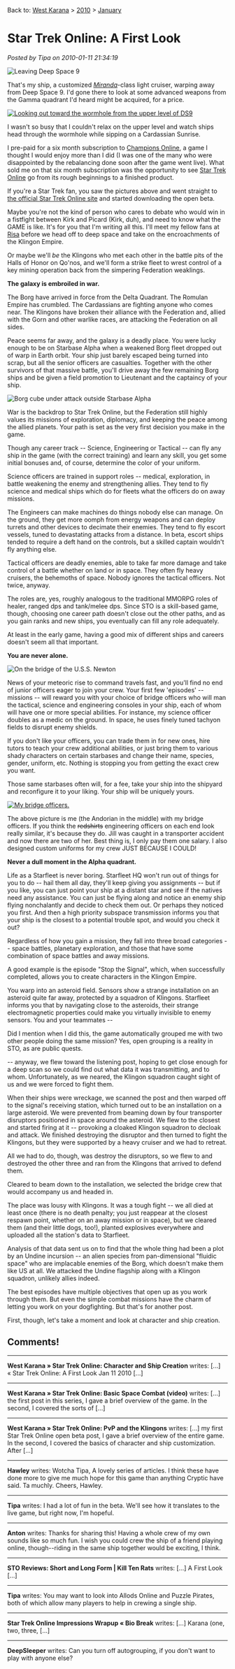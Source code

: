Back to: [West Karana](/posts/westkarana.md) > [2010](/posts/2010/westkarana.md) > [January](./westkarana.md)
# Star Trek Online: A First Look

*Posted by Tipa on 2010-01-11 21:34:19*

![](../../../uploads/2010/01/screenshot_2010-01-09-18-55-50.jpg "Leaving Deep Space 9")

That's my ship, a customized *[Miranda](http://memory-alpha.org/en/wiki/Miranda_class)*-class light cruiser, warping away from Deep Space 9. I'd gone there to look at some advanced weapons from the Gamma quadrant I'd heard might be acquired, for a price.

[![](../../../uploads/2010/01/screenshot_2010-01-09-18-49-59.jpg "Looking out toward the wormhole from the upper level of DS9")](../../../uploads/2010/01/screenshot_2010-01-09-18-49-59.jpg)

I wasn't so busy that I couldn't relax on the upper level and watch ships head through the wormhole while sipping on a Cardassian Sunrise.

I pre-paid for a six month subscription to [Champions Online](../../../index.php/category/mmos/champions/), a game I thought I would enjoy more than I did (I was one of the many who were disappointed by the rebalancing done soon after the game went live). What sold me on that six month subscription was the opportunity to see [Star Trek Online](../../../index.php/category/mmos/star-trek-online/) go from its rough beginnings to a finished product.

If you're a Star Trek fan, you saw the pictures above and went straight to [the official Star Trek Online site](http://www.startrekonline.com/) and started downloading the open beta.

Maybe you're not the kind of person who cares to debate who would win in a fistfight between Kirk and Picard (Kirk, duh), and need to know what the GAME is like. It's for you that I'm writing all this. I'll meet my fellow fans at [Risa](http://memory-alpha.org/en/wiki/Risa) before we head off to deep space and take on the encroachments of the Klingon Empire.

Or maybe we'll *be* the Klingons who met each other in the battle pits of the Halls of Honor on Qo'nos, and we'll form a strike fleet to wrest control of a key mining operation back from the simpering Federation weaklings.

**The galaxy is embroiled in war.**

The Borg have arrived in force from the Delta Quadrant. The Romulan Empire has crumbled. The Cardassians are fighting anyone who comes near. The Klingons have broken their alliance with the Federation and, allied with the Gorn and other warlike races, are attacking the Federation on all sides.

Peace seems far away, and the galaxy is a deadly place. You were lucky enough to be on Starbase Alpha when a weakened Borg fleet dropped out of warp in Earth orbit. Your ship just barely escaped being turned into scrap, but all the senior officers are casualties. Together with the other survivors of that massive battle, you'll drive away the few remaining Borg ships and be given a field promotion to Lieutenant and the captaincy of your ship.

![](../../../uploads/2010/01/GameClient-2010-01-07-18-23-22-60.jpg "Borg cube under attack outside Starbase Alpha")

War is the backdrop to Star Trek Online, but the Federation still highly values its missions of exploration, diplomacy, and keeping the peace among the allied planets. Your path is set as the very first decision you make in the game.

Though any career track -- Science, Engineering or Tactical -- can fly any ship in the game (with the correct training) and learn any skill, you get some initial bonuses and, of course, determine the color of your uniform.

Science officers are trained in support roles -- medical, exploration, in battle weakening the enemy and strengthening allies. They tend to fly science and medical ships which do for fleets what the officers do on away missions.

The Engineers can make machines do things nobody else can manage. On the ground, they get more oomph from energy weapons and can deploy turrets and other devices to decimate their enemies. They tend to fly escort vessels, tuned to devastating attacks from a distance. In beta, escort ships tended to require a deft hand on the controls, but a skilled captain wouldn't fly anything else.

Tactical officers are deadly enemies, able to take far more damage and take control of a battle whether on land or in space. They often fly heavy cruisers, the behemoths of space. Nobody ignores the tactical officers. Not twice, anyway.

The roles are, yes, roughly analogous to the traditional MMORPG roles of healer, ranged dps and tank/melee dps. Since STO is a skill-based game, though, choosing one career path doesn't close out the other paths, and as you gain ranks and new ships, you eventually can fill any role adequately.

At least in the early game, having a good mix of different ships and careers doesn't seem all that important.

**You are never alone.**

![](../../../uploads/2010/01/screenshot_2010-01-10-11-55-57.jpg "On the bridge of the U.S.S. Newton")

News of your meteoric rise to command travels fast, and you'll find no end of junior officers eager to join your crew. Your first few 'episodes' -- missions -- will reward you with your choice of bridge officers who will man the tactical, science and engineering consoles in your ship, each of whom will have one or more special abilities. For instance, my science officer doubles as a medic on the ground. In space, he uses finely tuned tachyon fields to disrupt enemy shields.

If you don't like your officers, you can trade them in for new ones, hire tutors to teach your crew additional abilities, or just bring them to various shady characters on certain starbases and change their name, species, gender, uniform, etc. Nothing is stopping you from getting the exact crew you want.

Those same starbases often will, for a fee, take your ship into the shipyard and reconfigure it to your liking. Your ship will be uniquely yours.

[![](../../../uploads/2010/01/screenshot_2010-01-07-21-27-40.jpg "My bridge officers.")](../../../uploads/2010/01/screenshot_2010-01-07-21-27-40.jpg)

The above picture is me (the Andorian in the middle) with my bridge officers. If you think the ~~redshirts~~ engineering officers on each end look really similar, it's because they do. Jill was caught in a transporter accident and now there are two of her. Best thing is, I only pay them one salary. I also designed custom uniforms for my crew JUST BECAUSE I COULD!

**Never a dull moment in the Alpha quadrant.**

Life as a Starfleet is never boring. Starfleet HQ won't run out of things for you to do -- hail them all day, they'll keep giving you assignments -- but if you like, you can just point your ship at a distant star and see if the natives need any assistance. You can just be flying along and notice an enemy ship flying nonchalantly and decide to check them out. Or perhaps they noticed you first. And then a high priority subspace transmission informs you that your ship is the closest to a potential trouble spot, and would you check it out?

Regardless of how you gain a mission, they fall into three broad categories -- space battles, planetary exploration, and those that have some combination of space battles and away missions.

A good example is the episode "Stop the Signal", which, when successfully completed, allows you to create characters in the Klingon Empire.

You warp into an asteroid field. Sensors show a strange installation on an asteroid quite far away, protected by a squadron of Klingons. Starfleet informs you that by navigating close to the asteroids, their strange electromagnetic properties could make you virtually invisible to enemy sensors. You and your teammates --

Did I mention when I did this, the game automatically grouped me with two other people doing the same mission? Yes, open grouping is a reality in STO, as are public quests.

-- anyway, we flew toward the listening post, hoping to get close enough for a deep scan so we could find out what data it was transmitting, and to whom. Unfortunately, as we neared, the Klingon squadron caught sight of us and we were forced to fight them.

When their ships were wreckage, we scanned the post and then warped off to the signal's receiving station, which turned out to be an installation on a large asteroid. We were prevented from beaming down by four transporter disruptors positioned in space around the asteroid. We flew to the closest and started firing at it -- provoking a cloaked Klingon squadron to decloak and attack. We finished destroying the disruptor and then turned to fight the Klingons, but they were supported by a heavy cruiser and we had to retreat.

All we had to do, though, was destroy the disruptors, so we flew to and destroyed the other three and ran from the Klingons that arrived to defend them.

Cleared to beam down to the installation, we selected the bridge crew that would accompany us and headed in.

The place was lousy with Klingons. It was a tough fight -- we all died at least once (there is no death penalty; you just reappear at the closest respawn point, whether on an away mission or in space), but we cleared them (and their little dogs, too!), planted explosives everywhere and uploaded all the station's data to Starfleet.

Analysis of that data sent us on to find that the whole thing had been a plot by an Undine incursion -- an alien species from pan-dimensional "fluidic space" who are implacable enemies of the Borg, which doesn't make them like US at all. We attacked the Undine flagship along with a Klingon squadron, unlikely allies indeed.

The best episodes have multiple objectives that open up as you work through them. But even the simple combat missions have the charm of letting you work on your dogfighting. But that's for another post.

First, though, let's take a moment and look at character and ship creation. 
## Comments!

---

**West Karana » Star Trek Online: Character and Ship Creation** writes: [...] « Star Trek Online: A First Look Jan 11 2010 [...]

---

**West Karana » Star Trek Online: Basic Space Combat (video)** writes: [...] the first post in this series, I gave a brief overview of the game. In the second, I covered the sorts of [...]

---

**West Karana » Star Trek Online: PvP and the Klingons** writes: [...] my first Star Trek Online open beta post, I gave a brief overview of the entire game. In the second, I covered the basics of character and ship customization. After [...]

---

**Hawley** writes: Wotcha Tipa,
A lovely series of articles. I think these have done more to give me much hope for this game than anything Cryptic have said.
Ta muchly.
Cheers,
Hawley.

---

**Tipa** writes: I had a lot of fun in the beta. We'll see how it translates to the live game, but right now, I'm hopeful.

---

**Anton** writes: Thanks for sharing this! Having a whole crew of my own sounds like so much fun. I wish you could crew the ship of a friend playing online, though--riding in the same ship together would be exciting, I think.

---

**STO Reviews: Short and Long Form | Kill Ten Rats** writes: [...] A First Look [...]

---

**Tipa** writes: You may want to look into Allods Online and Puzzle Pirates, both of which allow many players to help in crewing a single ship.

---

**Star Trek Online Impressions Wrapup &laquo; Bio Break** writes: [...] Karana (one, two, three, [...]

---

**DeepSleeper** writes: Can you turn off autogrouping, if you don't want to play with anyone else?

